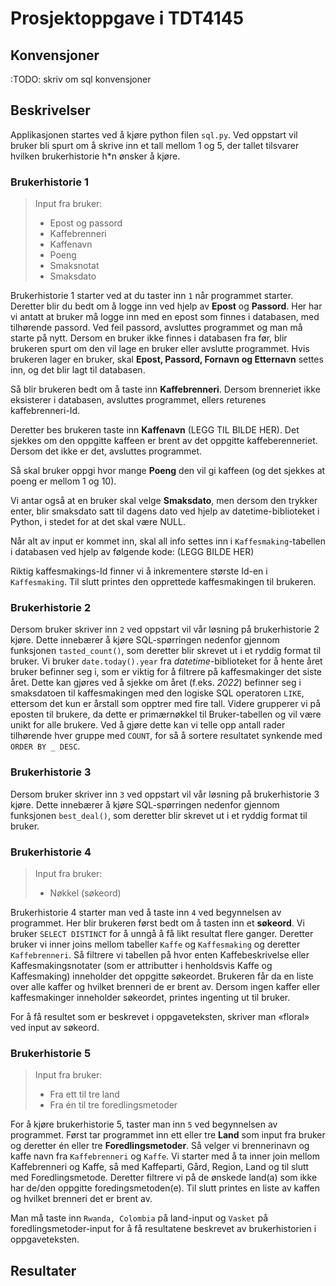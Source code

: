 # Prosjektoppgave i TDT4145


## Konvensjoner

:TODO: skriv om sql konvensjoner 

## Beskrivelser

Applikasjonen startes ved å kjøre python filen `sql.py`. Ved oppstart vil bruker bli spurt om å skrive inn et tall mellom 1 og 5, der tallet tilsvarer hvilken brukerhistorie h*n ønsker å kjøre.

### Brukerhistorie 1
> Input fra bruker:
>   - Epost og passord 	
>   - Kaffebrenneri 	
>   - Kaffenavn 	
>   - Poeng 	
>   - Smaksnotat 	
>   - Smaksdato 

Brukerhistorie 1 starter ved at du taster inn `1` når programmet starter. Deretter blir du bedt om å logge inn ved hjelp av **Epost** og **Passord**.  Her har vi antatt at bruker må logge inn med en epost som finnes i databasen, med tilhørende passord. Ved feil passord, avsluttes programmet og man må starte på nytt. Dersom en bruker ikke finnes i databasen fra før, blir brukeren spurt om den vil lage en bruker eller avslutte programmet. Hvis brukeren lager en bruker, skal **Epost, Passord, Fornavn og Etternavn** settes inn, og det blir lagt til databasen. 

Så blir brukeren bedt om å taste inn **Kaffebrenneri**. Dersom brenneriet ikke eksisterer i databasen, avsluttes programmet, ellers returenes kaffebrenneri-Id.  

Deretter bes brukeren taste inn **Kaffenavn** (LEGG TIL BILDE HER). Det sjekkes om den oppgitte kaffeen er brent av det oppgitte kaffeberenneriet. Dersom det ikke er det, avsluttes programmet. 

Så skal bruker oppgi hvor mange **Poeng** den vil gi kaffeen (og det sjekkes at poeng er mellom 1 og 10). 

Vi antar også at en bruker skal velge **Smaksdato**, men dersom den trykker enter, blir smaksdato satt til dagens dato ved hjelp av datetime-biblioteket i Python, i stedet for at det skal være NULL. 

Når alt av input er kommet inn, skal all info settes inn i `Kaffesmaking`-tabellen i databasen ved hjelp av følgende kode: (LEGG BILDE HER) 

Riktig kaffesmakings-Id finner vi å inkrementere største Id-en i  `Kaffesmaking`. Til slutt printes den opprettede kaffesmakingen til brukeren. 


### Brukerhistorie 2

Dersom bruker skriver inn `2` ved oppstart vil vår løsning på brukerhistorie 2 kjøre. Dette innebærer å kjøre SQL-spørringen nedenfor gjennom funksjonen `tasted_count()`, som deretter blir skrevet ut i et ryddig format til bruker. Vi bruker `date.today().year` fra _datetime_-biblioteket for å hente året bruker befinner seg i, som er viktig for å filtrere på kaffesmakinger det siste året. Dette kan gjøres ved å sjekke om året (f.eks. _2022_) befinner seg i smaksdatoen til kaffesmakingen med den logiske SQL operatoren `LIKE`, ettersom det kun er årstall som opptrer med fire tall. Videre grupperer vi på eposten til brukere, da dette er primærnøkkel til Bruker-tabellen og vil være unikt for alle brukere. Ved å gjøre dette kan vi telle opp antall rader tilhørende hver gruppe med `COUNT`, for så å sortere resultatet synkende med `ORDER BY _ DESC`.

### Brukerhistorie 3

Dersom bruker skriver inn `3` ved oppstart vil vår løsning på brukerhistorie 3 kjøre. Dette innebærer å kjøre SQL-spørringen nedenfor gjennom funksjonen `best_deal()`, som deretter blir skrevet ut i et ryddig format til bruker.

### Brukerhistorie 4
> Input fra bruker:
> - Nøkkel (søkeord)

Brukerhistorie 4 starter man ved å taste inn `4` ved begynnelsen av programmet. Her blir brukeren først bedt om å tasten inn et **søkeord**. Vi bruker `SELECT DISTINCT` for å unngå å få likt resultat flere ganger. Deretter bruker vi  inner joins mellom tabeller `Kaffe` og `Kaffesmaking` og deretter `Kaffebrenneri`. Så filtrere vi tabellen på hvor enten Kaffebeskrivelse eller Kaffesmakingsnotater (som er attributter i henholdsvis Kaffe og Kaffesmaking) inneholder det oppgitte søkeordet. Brukeren får da en liste over alle kaffer og hvilket brenneri de er brent av. Dersom ingen kaffer eller kaffesmakinger inneholder søkeordet, printes ingenting ut til bruker. 

For å få resultet som er beskrevet i oppgaveteksten, skriver man «floral» ved input av søkeord. 

### Brukerhistorie 5
> Input fra bruker: 
> - Fra ett til tre land
> - Fra én til tre foredlingsmetoder

For å kjøre brukerhistorie 5, taster man inn `5` ved begynnelsen av programmet. Først tar programmet inn ett eller tre **Land** som input fra bruker og deretter én eller tre **Foredlingsmetoder**. Så velger vi brennerinavn og kaffe navn fra `Kaffebrenneri` og `Kaffe`. Vi starter med å ta inner join mellom Kaffebrenneri og Kaffe, så med Kaffeparti, Gård, Region, Land og til slutt med Foredlingsmetode. Deretter filtrere vi på de ønskede land(a) som ikke har de/den oppgitte foredingsmetoden(e). Til slutt printes en liste av kaffen og hvilket brenneri det er brent av. 

Man må taste inn `Rwanda, Colombia` på land-input og `Vasket` på foredlingsmetoder-input for å få resultatene beskrevet av brukerhistorien i oppgaveteksten. 

## Resultater